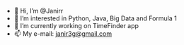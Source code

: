 - 👋 Hi, I’m @Janirr
- 👀 I’m interested in Python, Java, Big Data and Formula 1
- 🌱 I’m currently working on TimeFinder app
- 📫 My e-mail: janir3g@gmail.com

<!---
Janirr/Janirr is a ✨ special ✨ repository because its `README.md` (this file) appears on your GitHub profile.
You can click the Preview link to take a look at your changes.
--->
